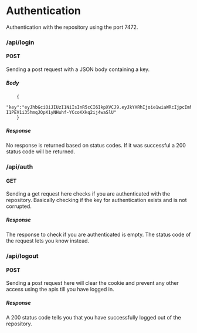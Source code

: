 # Authentication
Authentication with the repository using the port 7472.

### /api/login
#### POST
Sending a post request with a JSON body containing a key.
##### Body
        {
            "key":"eyJhbGciOiJIUzI1NiIsInR5cCI6IkpXVCJ9.eyJkYXRhIjoie1wiaWRcIjpcImhkc25jaHppeGx3Z1wiLFwidXNlcm5hbWVcIjpcIkpvaG5cIixcImNyZWF0ZWRcIjoxNTM2NzkwNzc3LFwicHJpbWFyeWdyb3VwXCI6XCJyb290XCIsXCJncm91cHNcIjpbXCJyb290XCIsXCJ0ZXN0LWpvaG5cIixcInB1YmxpY1wiXSxcImNvbW1lbnRcIjpcImRlc2NyaXB0aW9uIGFib3V0IHRoaXMga2V5IGFjY2Vzcy5cIn0iLCJzYWx0IjoiUnJBdVliaDA2OXpjR0ZyN2dvSXVhV0RKcjdxamRGQ3MyVk1zUU9YOU5kQT0ifQ.h-I1PEV1i35hmqJOpX1yNHuhf-YCcoKXkq2ij4waSlU"
        }
##### Response
No response is returned based on status codes. If it was successful a 200 status code will be returned.
### /api/auth
#### GET
Sending a get request here checks if you are authenticated with the repository. Basically checking if the key for authentication exists and is not corrupted.
##### Response
The response to check if you are authenticated is empty. The status code of the request lets you know instead.

### /api/logout
#### POST
Sending a post request here will clear the cookie and prevent any other access using the apis till you have logged in.
##### Response
A 200 status code tells you that you have successfully logged out of the repository.